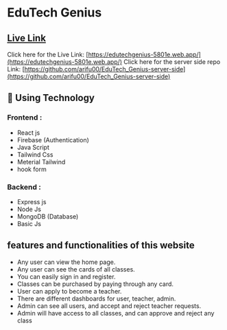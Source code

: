 # EduTech Genius

## [ Live Link](https://edutechgenius-5801e.web.app/)

Click here for the Live Link: [https://edutechgenius-5801e.web.app/](https://edutechgenius-5801e.web.app/)
Click here for the server side repo Link: [https://github.com/arifu00/EduTech_Genius-server-side](https://github.com/arifu00/EduTech_Genius-server-side)

## 🎯 Using Technology

### Frontend :
- React js
- Firebase (Authentication)
- Java Script
- Tailwind Css
- Meterial Tailwind
- hook form
  
### Backend :
- Express js
- Node Js
- MongoDB (Database)
- Basic Js
  
## features and functionalities of this website

- Any user can view the home page.
- Any user can see the cards of all classes.
- You can easily sign in and register.
- Classes can be purchased by paying through any card.
- User can apply to become a teacher.
- There are different dashboards for user, teacher, admin.
- Admin can see all users, and accept and reject teacher requests.
- Admin will have access to all classes, and can approve and reject any class

